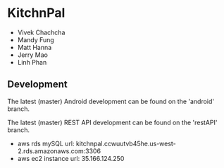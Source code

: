 # KitchnPal
* Vivek Chachcha
* Mandy Fung
* Matt Hanna
* Jerry Mao
* Linh Phan

## Development

The latest (master) Android development can be found on the 'android' branch. 

The latest (master) REST API development can be found on the 'restAPI' branch.


* aws rds mySQL url: kitchnpal.ccwuutvb45he.us-west-2.rds.amazonaws.com:3306
* aws ec2 instance url: 35.166.124.250

